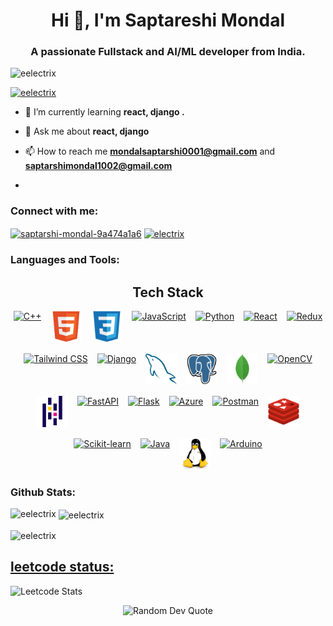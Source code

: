 <h1 align="center">Hi 👋, I'm Saptareshi Mondal</h1>
<h3 align="center">A passionate Fullstack and AI/ML developer from India.</h3>

<p align="left"> <img src="https://komarev.com/ghpvc/?username=eelectrix&label=Profile%20views&color=0e75b6&style=flat" alt="eelectrix" /> </p>

<p align="left"> <a href="https://github.com/ryo-ma/github-profile-trophy"><img src="https://github-profile-trophy.vercel.app/?username=eelectrix" alt="eelectrix" /></a> </p>

- 🌱 I’m currently learning **react, django .**

- 💬 Ask me about **react, django**

- 📫 How to reach me **mondalsaptarshi0001@gmail.com** and **saptarshimondal1002@gmail.com**
- 

<h3 align="left">Connect with me:</h3>
<p align="left">
<a href="linkedin.com/in/saptorshi-mondol-9a474a1a6" target="blank"><img align="center" src="https://raw.githubusercontent.com/rahuldkjain/github-profile-readme-generator/master/src/images/icons/Social/linked-in-alt.svg" alt="saptarshi-mondal-9a474a1a6" height="30" width="40" /></a>
<a href="https://www.leetcode.com/electrix" target="blank"><img align="center" src="https://raw.githubusercontent.com/rahuldkjain/github-profile-readme-generator/master/src/images/icons/Social/leet-code.svg" alt="electrix" height="30" width="40" /></a>
</p>

<h3 align="left">Languages and Tools:</h3>

<div align="center">
  <h2>Tech Stack</h2>
  <div style="display: flex; flex-wrap: wrap; justify-content: center; gap: 15px;">
    <a href="https://www.cprogramming.com/" target="_blank"> 
      <img src="https://techstack-generator.vercel.app/cpp-icon.svg" alt="C++" width="50"/> 
    </a> 
    <a href="https://www.w3.org/html/" target="_blank"> 
      <img src="https://raw.githubusercontent.com/devicons/devicon/master/icons/html5/html5-original.svg" alt="HTML" width="50"/> 
    </a> 
    <a href="https://www.w3schools.com/css/" target="_blank"> 
      <img src="https://raw.githubusercontent.com/devicons/devicon/master/icons/css3/css3-original.svg" alt="CSS" width="50"/> 
    </a> 
    <a href="https://developer.mozilla.org/en-US/docs/Web/JavaScript" target="_blank"> 
      <img src="https://techstack-generator.vercel.app/js-icon.svg" alt="JavaScript" width="50"/> 
    </a> 
    <a href="https://www.python.org" target="_blank"> 
      <img src="https://techstack-generator.vercel.app/python-icon.svg" alt="Python" width="50"/> 
    </a> 
    <a href="https://reactjs.org/" target="_blank"> 
      <img src="https://techstack-generator.vercel.app/react-icon.svg" alt="React" width="50"/> 
    </a> 
    <a href="https://redux.js.org" target="_blank"> 
      <img src="https://techstack-generator.vercel.app/redux-icon.svg" alt="Redux" width="50"/> 
    </a> 
    <a href="https://tailwindcss.com/" target="_blank"> 
      <img src="https://readmebadge.vercel.app/badges/tailwind.svg" alt="Tailwind CSS" width="50"/> 
    </a> 
    <a href="https://www.djangoproject.com/" target="_blank"> 
      <img src="https://techstack-generator.vercel.app/django-icon.svg" alt="Django" width="50"/> 
    </a> 
    <a href="https://www.mysql.com/" target="_blank"> 
      <img src="https://raw.githubusercontent.com/devicons/devicon/master/icons/mysql/mysql-original.svg" alt="MySQL" width="50"/> 
    </a>
    <a href="https://www.postgresql.org" target="_blank"> 
      <img src="https://raw.githubusercontent.com/devicons/devicon/master/icons/postgresql/postgresql-original.svg" alt="PostgreSQL" width="50"/> 
    </a> 
    <a href="https://www.mongodb.com/" target="_blank"> 
      <img src="https://raw.githubusercontent.com/devicons/devicon/master/icons/mongodb/mongodb-original.svg" alt="MongoDB" width="50"/> 
    </a> 
    <a href="https://opencv.org/" target="_blank"> 
      <img src="https://www.vectorlogo.zone/logos/opencv/opencv-icon.svg" alt="OpenCV" width="50"/> 
    </a> 
    <a href="https://pandas.pydata.org/" target="_blank"> 
      <img src="https://raw.githubusercontent.com/devicons/devicon/master/icons/pandas/pandas-original.svg" alt="Pandas" width="50"/> 
    </a> 
    <a href="https://fastapi.tiangolo.com/" target="_blank"> 
      <img src="https://img.shields.io/badge/fastapi-109989?style=for-the-badge&logo=FASTAPI&logoColor=white" alt="FastAPI" height="50"/> 
    </a> 
    <a href="https://flask.palletsprojects.com/" target="_blank">  
      <img src="https://img.shields.io/badge/Flask-000000?style=for-the-badge&logo=flask&logoColor=white" alt="Flask" height="50"/> 
    </a> 
    <a href="https://azure.microsoft.com/en-in/" target="_blank"> 
      <img src="https://www.vectorlogo.zone/logos/microsoft_azure/microsoft_azure-icon.svg" alt="Azure" width="50"/> 
    </a> 
    <a href="https://postman.com" target="_blank"> 
      <img src="https://www.vectorlogo.zone/logos/getpostman/getpostman-icon.svg" alt="Postman" width="50"/> 
    </a>  
    <a href="https://redis.io" target="_blank"> 
      <img src="https://raw.githubusercontent.com/devicons/devicon/master/icons/redis/redis-original.svg" alt="Redis" width="50"/> 
    </a>   
    <a href="https://scikit-learn.org/" target="_blank"> 
      <img src="https://upload.wikimedia.org/wikipedia/commons/0/05/Scikit_learn_logo_small.svg" alt="Scikit-learn" width="50"/> 
    </a> 
    <a href="https://www.java.com" target="_blank"> 
      <img src="https://techstack-generator.vercel.app/java-icon.svg" alt="Java" width="50"/> 
    </a> 
    <a href="https://www.linux.org/" target="_blank"> 
      <img src="https://raw.githubusercontent.com/devicons/devicon/master/icons/linux/linux-original.svg" alt="Linux" width="50"/> 
    </a> 
    <a href="https://www.arduino.cc/" target="_blank"> 
      <img src="https://cdn.worldvectorlogo.com/logos/arduino-1.svg" alt="Arduino" width="50"/> 
    </a> 
  </div>
</div>




<h3 align="left">Github Stats:</h3>
<p><img align="left" src="https://github-readme-stats.vercel.app/api/top-langs?username=eelectrix&show_icons=true&locale=en&layout=compact" alt="eelectrix" /></p>

<p>&nbsp;<img align="center" src="https://github-readme-stats.vercel.app/api?username=eelectrix&show_icons=true&locale=en" alt="eelectrix" /></p>

<p><img align="center" src="https://github-readme-streak-stats.herokuapp.com/?user=eelectrix&" alt="eelectrix" /></p>



<h2 align="left"> <a href="https://www.leetcode.com/electrix" > leetcode status: </a>  </h2>

![Leetcode Stats](https://leetcard.jacoblin.cool/ElectriX)

<p align="center">
  <img src="https://quotes-github-readme.vercel.app/api?type=horizontal&theme=light" alt="Random Dev Quote"/>
</p>


